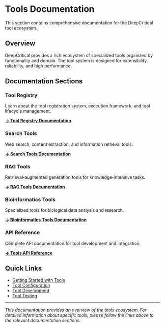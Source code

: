 # Tools Documentation

This section contains comprehensive documentation for the DeepCritical tool ecosystem.

## Overview

DeepCritical provides a rich ecosystem of specialized tools organized by functionality and domain. The tool system is designed for extensibility, reliability, and high performance.

## Documentation Sections

### Tool Registry
Learn about the tool registration system, execution framework, and tool lifecycle management.

**[→ Tool Registry Documentation](../user-guide/tools/registry.md)**

### Search Tools
Web search, content extraction, and information retrieval tools.

**[→ Search Tools Documentation](../user-guide/tools/search.md)**

### RAG Tools
Retrieval-augmented generation tools for knowledge-intensive tasks.

**[→ RAG Tools Documentation](../user-guide/tools/rag.md)**

### Bioinformatics Tools
Specialized tools for biological data analysis and research.

**[→ Bioinformatics Tools Documentation](../user-guide/tools/bioinformatics.md)**

### API Reference
Complete API documentation for tool development and integration.

**[→ Tools API Reference](../api/tools.md)**

## Quick Links

- [Getting Started with Tools](../getting-started/quickstart.md#tools)
- [Tool Configuration](../getting-started/configuration.md#tools)
- [Tool Development](../development/contributing.md#tools)
- [Tool Testing](../development/testing.md#tools)

---

*This documentation provides an overview of the tools ecosystem. For detailed information about specific tools, please follow the links above to the relevant documentation sections.*
